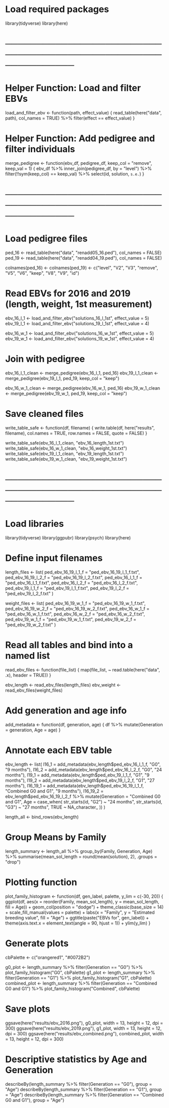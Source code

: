 
# Load required packages
library(tidyverse)
library(here)


# ─────────────────────────────────────────────────────────────
# Helper Function: Load and filter EBVs
load_and_filter_ebv <- function(path, effect_value) {
  read_table(here("data", path), col_names = TRUE) %>%
    filter(effect == effect_value)
}

# Helper Function: Add pedigree and filter individuals
merge_pedigree <- function(ebv_df, pedigree_df, keep_col = "remove", keep_val = 1) {
  ebv_df %>%
    inner_join(pedigree_df, by = "level") %>%
    filter(!!sym(keep_col) == keep_val) %>%
    select(id, solution, `s.e.`)
}

# ─────────────────────────────────────────────────────────────
# Load pedigree files
ped_16 <- read_table(here("data", "renadd05_16.ped"), col_names = FALSE)
ped_19 <- read_table(here("data", "renadd04_19.ped"), col_names = FALSE)

colnames(ped_16) <- colnames(ped_19) <- c("level", "V2", "V3", "remove", "V5", "V6", "keep", "V8", "V9", "id")

# Read EBVs for 2016 and 2019 (length, weight, 1st measurement)
ebv_16_l_1 <- load_and_filter_ebv("solutions_16_l_1st", effect_value = 5)
ebv_19_l_1 <- load_and_filter_ebv("solutions_19_l_1st", effect_value = 4)

ebv_16_w_1 <- load_and_filter_ebv("solutions_16_w_1st", effect_value = 5)
ebv_19_w_1 <- load_and_filter_ebv("solutions_19_w_1st", effect_value = 4)

# Join with pedigree
ebv_16_l_1_clean <- merge_pedigree(ebv_16_l_1, ped_16)
ebv_19_l_1_clean <- merge_pedigree(ebv_19_l_1, ped_19, keep_col = "keep")

ebv_16_w_1_clean <- merge_pedigree(ebv_16_w_1, ped_16)
ebv_19_w_1_clean <- merge_pedigree(ebv_19_w_1, ped_19, keep_col = "keep")

# Save cleaned files
write_table_safe <- function(df, filename) {
  write.table(df, here("results", filename), col.names = TRUE, row.names = FALSE, quote = FALSE)
}

write_table_safe(ebv_16_l_1_clean, "ebv_16_length_1st.txt")
write_table_safe(ebv_16_w_1_clean, "ebv_16_weight_1st.txt")
write_table_safe(ebv_19_l_1_clean, "ebv_19_length_1st.txt")
write_table_safe(ebv_19_w_1_clean, "ebv_19_weight_1st.txt")

# ─────────────────────────────────────────────────────────────
# Load libraries
library(tidyverse)
library(ggpubr)
library(psych)
library(here)

# Define input filenames
length_files <- list(
  ped_ebv_16_19_l_1_f = "ped_ebv_16_19_l_1_f.txt",
  ped_ebv_16_19_l_2_f = "ped_ebv_16_19_l_2_f.txt",
  ped_ebv_16_l_1_f = "ped_ebv_16_l_1_f.txt",
  ped_ebv_16_l_2_f = "ped_ebv_16_l_2_f.txt",
  ped_ebv_19_l_1_f = "ped_ebv_19_l_1_f.txt",
  ped_ebv_19_l_2_f = "ped_ebv_19_l_2_f.txt"
)

weight_files <- list(
  ped_ebv_16_19_w_1_f = "ped_ebv_16_19_w_1_f.txt",
  ped_ebv_16_19_w_2_f = "ped_ebv_16_19_w_2_f.txt",
  ped_ebv_16_w_1_f = "ped_ebv_16_w_1_f.txt",
  ped_ebv_16_w_2_f = "ped_ebv_16_w_2_f.txt",
  ped_ebv_19_w_1_f = "ped_ebv_19_w_1_f.txt",
  ped_ebv_19_w_2_f = "ped_ebv_19_w_2_f.txt"
)

# Read all tables and bind into a named list
read_ebv_files <- function(file_list) {
  map(file_list, ~ read.table(here("data", .x), header = TRUE))
}

ebv_length <- read_ebv_files(length_files)
ebv_weight <- read_ebv_files(weight_files)

# Add generation and age info
add_metadata <- function(df, generation, age) {
  df %>% mutate(Generation = generation, Age = age)
}

# Annotate each EBV table
ebv_length <- list(
  l16_1 = add_metadata(ebv_length$ped_ebv_16_l_1_f, "G0", "9 months"),
  l16_2 = add_metadata(ebv_length$ped_ebv_16_l_2_f, "G0", "24 months"),
  l19_1 = add_metadata(ebv_length$ped_ebv_19_l_1_f, "G1", "9 months"),
  l19_2 = add_metadata(ebv_length$ped_ebv_19_l_2_f, "G1", "27 months"),
  l16_19_1 = add_metadata(ebv_length$ped_ebv_16_19_l_1_f, "Combined G0 and G1", "9 months"),
  l16_19_2 = ebv_length$ped_ebv_16_19_l_2_f %>%
    mutate(Generation = "Combined G0 and G1",
           Age = case_when(
             str_starts(id, "G2") ~ "24 months",
             str_starts(id, "G3") ~ "27 months",
             TRUE ~ NA_character_
           ))
)

length_all <- bind_rows(ebv_length)

# Group Means by Family
length_summary <- length_all %>%
  group_by(Family, Generation, Age) %>%
  summarise(mean_sol_length = round(mean(solution), 2), .groups = "drop")

# Plotting function
plot_family_histogram <- function(df, gen_label, palette, y_lim = c(-30, 20)) {
  ggplot(df, aes(x = reorder(Family, mean_sol_length), y = mean_sol_length, fill = Age)) +
    geom_col(position = "dodge") +
    theme_classic(base_size = 14) +
    scale_fill_manual(values = palette) +
    labs(x = "Family", y = "Estimated breeding value", fill = "Age") +
    ggtitle(paste("EBVs for", gen_label)) +
    theme(axis.text.x = element_text(angle = 90, hjust = 1)) +
    ylim(y_lim)
}

# Generate plots

cbPalette <- c("orangered1", "#0072B2")

g0_plot <- length_summary %>% filter(Generation == "G0") %>% plot_family_histogram("G0", cbPalette)
g1_plot <- length_summary %>% filter(Generation == "G1") %>% plot_family_histogram("G1", cbPalette)
combined_plot <- length_summary %>% filter(Generation == "Combined G0 and G1") %>% plot_family_histogram("Combined", cbPalette)


# Save plots
ggsave(here("results/ebv_2016.png"), g0_plot, width = 13, height = 12, dpi = 300)
ggsave(here("results/ebv_2019.png"), g1_plot, width = 13, height = 12, dpi = 300)
ggsave(here("results/ebv_combined.png"), combined_plot, width = 13, height = 12, dpi = 300)


# Descriptive statistics by Age and Generation
describeBy(length_summary %>% filter(Generation == "G0"), group = "Age")
describeBy(length_summary %>% filter(Generation == "G1"), group = "Age")
describeBy(length_summary %>% filter(Generation == "Combined G0 and G1"), group = "Age")
